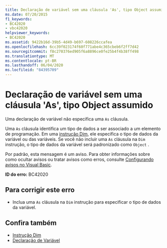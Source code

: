 ```yaml
---
title: Declaração de variável sem uma cláusula 'As', tipo Object assumido
ms.date: 07/20/2015
f1_keywords:
- BC42020
- vbc42020
helpviewer_keywords:
- BC42020
ms.assetid: 9422b16d-39b5-4d49-b697-608226ccafea
ms.openlocfilehash: 6cc39f023174f60f771abe4c365cbeb6f2ff7d42
ms.sourcegitcommit: f8c270376ed905f6a8896ce0fe25b4f4b38ff498
ms.translationtype: MT
ms.contentlocale: pt-BR
ms.lasthandoff: 06/04/2020
ms.locfileid: "84395709"
---
```

# <a name="variable-declaration-without-an-as-clause-type-of-object-assumed"></a>Declaração de variável sem uma cláusula 'As', tipo Object assumido
Uma declaração de variável não especifica uma `As` cláusula.  
  
 Uma `As` cláusula identifica um tipo de dados a ser associado a um elemento de programação. Em uma [instrução Dim](../language-reference/statements/dim-statement.md), ele especifica o tipo de dados da variável ou das variáveis. Se você não incluir uma `As` cláusula na `Dim` instrução, o tipo de dados da variável será padronizado como `Object` .  
  
 Por padrão, esta mensagem é um aviso. Para obter informações sobre como ocultar avisos ou tratar avisos como erros, consulte [Configurando avisos no Visual Basic](/visualstudio/ide/configuring-warnings-in-visual-basic).  
  
 **ID do erro:** BC42020  
  
## <a name="to-correct-this-error"></a>Para corrigir este erro  
  
- Inclua uma `As` cláusula na `Dim` instrução para especificar o tipo de dados da variável.  
  
## <a name="see-also"></a>Confira também

- [Instrução Dim](../language-reference/statements/dim-statement.md)
- [Declaração de Variável](../programming-guide/language-features/variables/variable-declaration.md)
